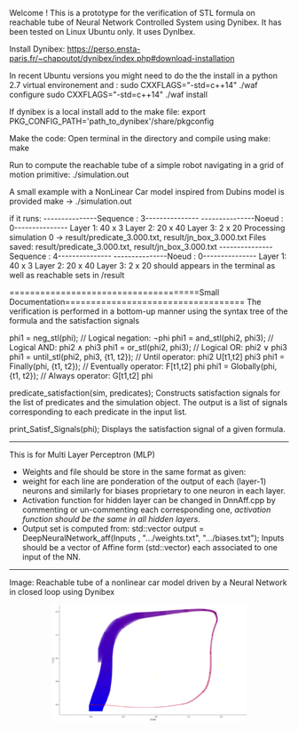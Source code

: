 Welcome ! This is a prototype for the verification of STL formula on reachable tube of Neural Network Controlled System using Dynibex. It has been tested on Linux Ubuntu only.
It uses DynIbex.

Install Dynibex:
https://perso.ensta-paris.fr/~chapoutot/dynibex/index.php#download-installation

In recent Ubuntu versions you might need to do the the install in a python 2.7 virtual environement and :
sudo CXXFLAGS="-std=c++14" ./waf configure
sudo CXXFLAGS="-std=c++14" ./waf install

If dynibex is a local install add to the make file:
export PKG_CONFIG_PATH='path_to_dynibex'/share/pkgconfig 

Make the code:
Open terminal in the directory and compile using make:
make

Run to compute the reachable tube of a simple robot navigating in a grid of motion primitive:
./simulation.out

A small example with a NonLinear Car model inspired from Dubins model is provided
make -> ./simulation.out

if it runs:
---------------Sequence : 3---------------
---------------Noeud : 0---------------
Layer 1: 40 x 3
Layer 2: 20 x 40
Layer 3: 2 x 20
Processing simulation 0 -> result/predicate_3.000.txt, result/jn_box_3.000.txt
Files saved: result/predicate_3.000.txt, result/jn_box_3.000.txt
---------------Sequence : 4---------------
---------------Noeud : 0---------------
Layer 1: 40 x 3
Layer 2: 20 x 40
Layer 3: 2 x 20
should appears in the terminal as well as reachable sets in /result

=====================================Small Documentation===================================
The verification is performed in a bottom-up manner using the syntax tree of the formula and the satisfaction signals

phi1 = neg_stl(phi);             // Logical negation: ¬phi
phi1 = and_stl(phi2, phi3);      // Logical AND: phi2 ∧ phi3
phi1 = or_stl(phi2, phi3);       // Logical OR: phi2 ∨ phi3
phi1 = until_stl(phi2, phi3, {t1, t2});  // Until operator: phi2 U[t1,t2] phi3
phi1 = Finally(phi, {t1, t2});   // Eventually operator: F[t1,t2] phi
phi1 = Globally(phi, {t1, t2});  // Always operator: G[t1,t2] phi


predicate_satisfaction(sim, predicates); Constructs satisfaction signals for the list of predicates and the simulation object.
The output is a list of signals corresponding to each predicate in the input list.

print_Satisf_Signals(phi); Displays the satisfaction signal of a given formula.
*********************
This is for Multi Layer Perceptron (MLP)
- Weights and file should be store in the same format as given:
- weight for each line are ponderation of the output of each (layer-1) neurons and similarly for biases proprietary to one neuron in each layer.
- Activation function for hidden layer can be changed in DnnAff.cpp by commenting or un-commenting each corresponding one, *activation function should be the same in all hidden layers*.
- Output set is computed from:
std::vector<Affine2Vector> output = DeepNeuralNetwork_aff(Inputs , ".../weights.txt", ".../biases.txt");
Inputs should be a vector of Affine form (std::vector<Affine2Vector>) each associated to one input of the NN.
****************
Image: Reachable tube of a nonlinear car model driven by a Neural Network in closed loop using Dynibex
<p align="center">
  <img src="NonlinearcarNNCS.png" alt="Nonlinear car NNCS" width="70%">
</p>

